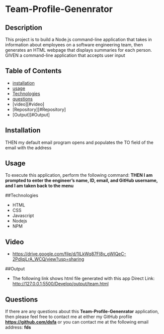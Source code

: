  
# Team-Profile-Genenrator

## Description
This project is to build a Node.js command-line application that takes in information about employees on a software engineering team, then generates an HTML webpage that displays summaries for each person. GIVEN a command-line application that accepts user input

## Table of Contents
* [installation](#installation)
* [usage](#usage)
* [Technologies](#Technologies)
* [questions](#questions)
* [video][#video]
* [Repository][#Repository]
* [Output][#Output]

## Installation
THEN my default email program opens and populates the TO field of the email with the address

## Usage
To execute this application, perform the following command:
**THEN I am prompted to enter the engineer’s name, ID, email, and GitHub username, and I am taken back to the menu**


##Technologies
* HTML
* CSS
* Javascript
* Nodejs
* NPM


## Video
* https://drive.google.com/file/d/1ILkWq87FI8v_gWlQeC-2PdIqjLrA_WCQ/view?usp=sharing

##Output
* The following link shows html file generated with this app
 Direct Link: http://127.0.0.1:5500/Develop/output/team.html

## Questions
If there are any questions about this **Team-Profile-Genenrator** application, then please feel
 free to contact me at either my GitHub profile
**https://github.com/dsfa**
or you can contact me at the following email address:
**fds**
